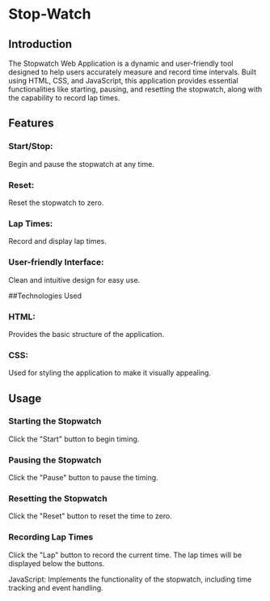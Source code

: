 # Stop-Watch
## Introduction
The Stopwatch Web Application is a dynamic and user-friendly tool designed to help users accurately measure and record time intervals. Built using HTML, CSS, and JavaScript, this application provides essential functionalities like starting, pausing, and resetting the stopwatch, along with the capability to record lap times.

## Features
### Start/Stop: 
Begin and pause the stopwatch at any time.
### Reset: 
Reset the stopwatch to zero.
### Lap Times: 
Record and display lap times.
### User-friendly Interface: 
Clean and intuitive design for easy use.

##Technologies Used
### HTML: 
Provides the basic structure of the application.
### CSS: 
Used for styling the application to make it visually appealing.

## Usage
### Starting the Stopwatch
Click the "Start" button to begin timing.
### Pausing the Stopwatch
Click the "Pause" button to pause the timing.
### Resetting the Stopwatch
Click the "Reset" button to reset the time to zero.
### Recording Lap Times
Click the "Lap" button to record the current time. The lap times will be displayed below the buttons.

JavaScript: Implements the functionality of the stopwatch, including time tracking and event handling.


